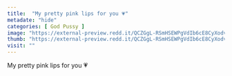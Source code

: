 ```yaml
---
title:  "My pretty pink lips for you 💗"
metadate: "hide"
categories: [ God Pussy ]
image: "https://external-preview.redd.it/QCZGgL-RSmHSEWPgVdIb6cE8CyXodv9NB8viOHkypNo.jpg?auto=webp&s=a56b42a40ccf93e22246811dd15a323f9f00c256"
thumb: "https://external-preview.redd.it/QCZGgL-RSmHSEWPgVdIb6cE8CyXodv9NB8viOHkypNo.jpg?width=1080&crop=smart&auto=webp&s=57fccd8fa6d0486a4da3d00535344b2df194fafa"
visit: ""
---
```

My pretty pink lips for you 💗
